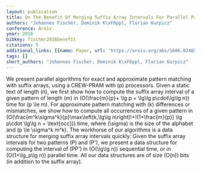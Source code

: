 ```yaml
---
layout: publication
title: On The Benefit Of Merging Suffix Array Intervals For Parallel Pattern Matching
authors: "Johannes Fischer, Dominik K\xF6ppl, Florian Kurpicz"
conference: Arxiv
year: 2016
bibkey: fischer2016benefit
citations: 5
additional_links: [{name: Paper, url: 'https://arxiv.org/abs/1606.02465'}]
tags: []
short_authors: "Johannes Fischer, Dominik K\xF6ppl, Florian Kurpicz"
---
```

We present parallel algorithms for exact and approximate pattern matching
with suffix arrays, using a CREW-PRAM with \(p\) processors. Given a static text
of length \(n\), we first show how to compute the suffix array interval of a
given pattern of length \(m\) in \(O(\frac\{m\}\{p\}+ \lg p + \lg\lg p\cdot\lg\lg n)\)
time for \(p \le m\). For approximate pattern matching with \(k\) differences or
mismatches, we show how to compute all occurrences of a given pattern in
\(O(\frac\{m^k\sigma^k\}\{p\}\max\left(k,\lg\lg n\right)\!+\!(1+\frac\{m\}\{p\}) \lg
p\cdot \lg\lg n + \text\{occ\})\) time, where \(\sigma\) is the size of the alphabet
and \(p \le \sigma^k m^k\). The workhorse of our algorithms is a data structure
for merging suffix array intervals quickly: Given the suffix array intervals
for two patterns \(P\) and \(P'\), we present a data structure for computing the
interval of \(PP'\) in \(O(\lg\lg n)\) sequential time, or in \(O(1+\lg_p\lg n)\)
parallel time. All our data structures are of size \(O(n)\) bits (in addition to
the suffix array).